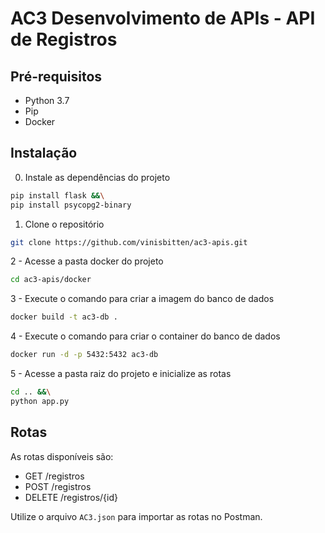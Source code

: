# AC3 Desenvolvimento de APIs - API de Registros

## Pré-requisitos

- Python 3.7
- Pip
- Docker

## Instalação

0. Instale as dependências do projeto

```bash
pip install flask &&\
pip install psycopg2-binary
```

1. Clone o repositório

```bash
git clone https://github.com/vinisbitten/ac3-apis.git
```

2 - Acesse a pasta docker do projeto

```bash
cd ac3-apis/docker
```

3 - Execute o comando para criar a imagem do banco de dados

```bash
docker build -t ac3-db .
```

4 - Execute o comando para criar o container do banco de dados

```bash
docker run -d -p 5432:5432 ac3-db
```

5 - Acesse a pasta raiz do projeto e inicialize as rotas


```bash
cd .. &&\
python app.py
```

## Rotas

As rotas disponíveis são:

- GET /registros
- POST /registros
- DELETE /registros/{id}

Utilize o arquivo `AC3.json` para importar as rotas no Postman.